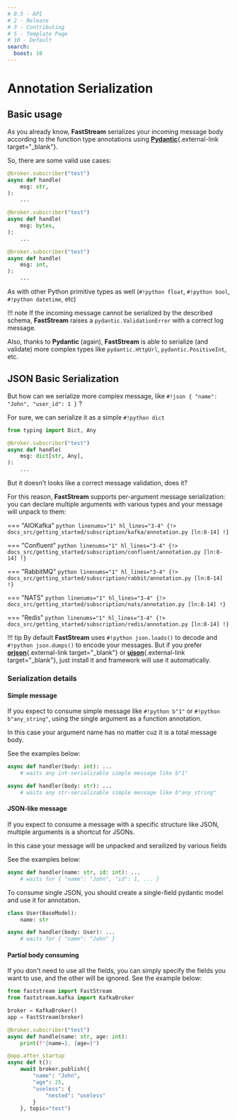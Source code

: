 ```yaml
---
# 0.5 - API
# 2 - Release
# 3 - Contributing
# 5 - Template Page
# 10 - Default
search:
  boost: 10
---
```


# Annotation Serialization

## Basic usage

As you already know, **FastStream** serializes your incoming message body according to the function type annotations using [**Pydantic**](https://docs.pydantic.dev){.external-link target="_blank"}.

So, there are some valid use cases:

```python linenums="1" hl_lines="3 9 15"
@broker.subscriber("test")
async def handle(
    msg: str,
):
    ...

@broker.subscriber("test")
async def handle(
    msg: bytes,
):
    ...

@broker.subscriber("test")
async def handle(
    msg: int,
):
    ...
```


As with other Python primitive types as well (`#!python float`, `#!python bool`, `#!python datetime`, etc)

!!! note
    If the incoming message cannot be serialized by the described schema, **FastStream** raises a `pydantic.ValidationError` with a correct log message.

Also, thanks to **Pydantic** (again), **FastStream** is able to serialize (and validate) more complex types like `pydantic.HttpUrl`, `pydantic.PositiveInt`, etc.

## JSON Basic Serialization

But how can we serialize more complex message, like `#!json { "name": "John", "user_id": 1 }` ?

For sure, we can serialize it as a simple `#!python dict`

```python linenums="1" hl_lines="5"
from typing import Dict, Any

@broker.subscriber("test")
async def handle(
    msg: dict[str, Any],
):
    ...
```


But it doesn't looks like a correct message validation, does it?

For this reason, **FastStream** supports per-argument message serialization: you can declare multiple arguments with various types and your message will unpack to them:

=== "AIOKafka"
    ```python linenums="1" hl_lines="3-4"
    {!> docs_src/getting_started/subscription/kafka/annotation.py [ln:8-14] !}
    ```

=== "Confluent"
    ```python linenums="1" hl_lines="3-4"
    {!> docs_src/getting_started/subscription/confluent/annotation.py [ln:8-14] !}
    ```

=== "RabbitMQ"
    ```python linenums="1" hl_lines="3-4"
    {!> docs_src/getting_started/subscription/rabbit/annotation.py [ln:8-14] !}
    ```

=== "NATS"
    ```python linenums="1" hl_lines="3-4"
    {!> docs_src/getting_started/subscription/nats/annotation.py [ln:8-14] !}
    ```

=== "Redis"
    ```python linenums="1" hl_lines="3-4"
    {!> docs_src/getting_started/subscription/redis/annotation.py [ln:8-14] !}
    ```


!!! tip
    By default **FastStream** uses `#!python json.loads()` to decode and `#!python json.dumps()` to encode your messages. But if you prefer [**orjson**](https://github.com/ijl/orjson){.external-link target="_blank"} or [**ujson**](https://github.com/ultrajson/ultrajson){.external-link target="_blank"}, just install it and framework will use it automatically.

### Serialization details

#### Simple message

If you expect to consume simple message like `#!python b"1"` or `#!python b"any_string"`, using the single argument as a function annotation.

In this case your argument name has no matter cuz it is a total message body.

See the examples below:

```python linenums="1"
async def handler(body: int): ...
    # waits any int-serializable simple message like b"1"
```

```python linenums="1"
async def handler(body: str): ...
    # waits any str-serializable simple message like b"any_string"
```

#### JSON-like message

If you expect to consume a message with a specific structure like JSON, multiple arguments is a shortcut for JSONs.

In this case your message will be unpacked and serailized by various fields

See the examples below:

```python linenums="1"
async def handler(name: str, id: int): ...
    # waits for { "name": "John", "id": 1, ... }
```

To consume single JSON, you should create a single-field pydantic model and use it for annotation.

```python linenums="1"
class User(BaseModel):
    name: str

async def handler(body: User): ...
    # waits for { "name": "John" }
```


#### Partial body consuming

If you don't need to use all the fields, you can simply specify the fields you want to use, and the other will be ignored. See the example below:

```python linenums="1" hl_lines="14-18"
from faststream import FastStream
from faststream.kafka import KafkaBroker

broker = KafkaBroker()
app = FastStream(broker)

@broker.subscriber("test")
async def handle(name: str, age: int):
    print(f"{name=}, {age=}")

@app.after_startup
async def t():
    await broker.publish({
        "name": "John",
        "age": 25,
        "useless": {
            "nested": "useless"
        }
    }, topic="test")
```
